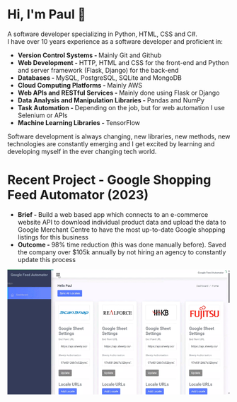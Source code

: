<h1>Hi, I'm Paul 👋</h1>

<p>A software developer specializing in Python, HTML, CSS and C#. 
<br>
I have over 10 years experience as a software developer and proficient in:</p>

<ul>
  <li><b>Version Control Systems - </b>Mainly Git and Github</li>
  <li><b>Web Development - </b>HTTP, HTML and CSS for the front-end and Python and server framework (Flask, Django) for the back-end</li>
  <li><b>Databases - </b>MySQL, PostgreSQL, SQLite and MongoDB</li>
  <li><b>Cloud Computing Platforms - </b>Mainly AWS</li>
  <li><b>Web APIs and RESTful Services - </b>Mainly done using Flask or Django</li>
  <li><b>Data Analysis and Manipulation Libraries - </b>Pandas and NumPy</li>
  <li><b>Task Automation - </b>Depending on the job, but for web automation I use Selenium or APIs</li>
  <li><b>Machine Learning Libraries - </b>TensorFlow</li>
</ul>

Software development is always changing, new libraries, new methods, new technologies are constantly emerging and I get excited by learning and developing myself in the ever changing tech world.

<h1>Recent Project - Google Shopping Feed Automator (2023)</h1>
<ul>
  <li><b>Brief - </b>Build a web based app which connects to an e-commerce website API to download individual product data and upload the data to Google Merchant Centre to have the most up-to-date Google shopping listings for this business</li>
    <li><b>Outcome - </b>98% time reduction (this was done manually before). Saved the company over $105k annually by not hiring an agency to constantly update this process</li>
</ul>
<img src="https://raw.githubusercontent.com/geddie212/shopping_feed_gif/main/google-feed-automator.gif">

